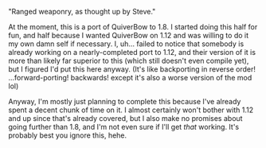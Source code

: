 "Ranged weaponry, as thought up by Steve."

At the moment, this is a port of QuiverBow to 1.8. I started doing this half for fun, and half because I wanted QuiverBow on 1.12 and was willing to do it my own damn self if necessary. I, uh... failed to notice that somebody is already working on a nearly-completed port to 1.12, and their version of it is more than likely far superior to this (which still doesn't even compile yet), but I figured I'd put this here anyway. (It's like backporting in reverse order! ...forward-porting! backwards! except it's also a worse version of the mod lol)

Anyway, I'm mostly just planning to complete this because I've already spent a decent chunk of time on it. I almost certainly won't bother with 1.12 and up since that's already covered, but I also make no promises about going further than 1.8, and I'm not even sure if I'll get *that* working. It's probably best you ignore this, hehe.

